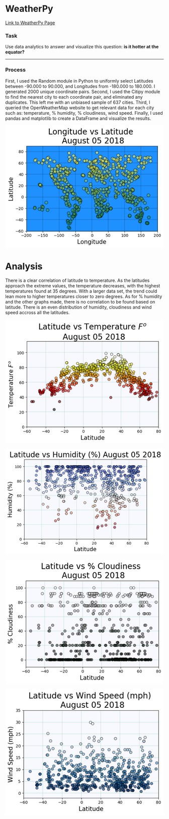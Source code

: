 # WeatherPy 
<a href = "https://belfman.github.io/index.html"> Link to WeatherPy Page</a> 


### Task
Use data analytics to answer and visualize this question: __is it hotter at the equator?__
***
### Process
First, I used the Random module in Python to uniformly select Latitudes between -90.000 to 90.000, and Longitudes
from -180.000 to 180.000. I generated 2000 unique coordinate pairs. 
Second, I used the Citipy module to find the nearest city to each coordinate pair, and eliminated any duplicates.
This left me with an unbiased sample of 637 cities.
Third, I queried the OpenWeatherMap website to get relevant data for each city such as: temperature, % humidity, % cloudiness,
wind speed.
Finally, I used pandas and matplotlib to create a DataFrame and visualize the results.

![](images/Latitude_Longitude.png "it's a small (hello)world")

# Analysis
There is a clear correlation of latitude to temperature. As the latitudes approach the extreme values, the temperature
decreases, with the highest temperatures found at 35 degrees. With a larger data set, the trend could lean more to 
higher temperatures closer to zero degrees. 
As for % humidity and the other graphs made, there is no correlation to be found based on latitude. There is an even
distribution of humidity, cloudiness and wind speed accross all the latitudes. 

![](images/Latitude_Temperature.png "its hot hot hot!")


![](images/Latitude_Humidity.png "good for plants")


![](images/Latitude_Cloudiness.png "with a chance of meatballs")


![](images/Latitude_Wind.png "Chi-ca-go! you're out!")
